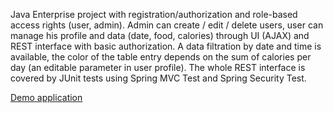 Java Enterprise project with registration/authorization and role-based access rights (user, admin). Admin can create / edit / delete users, user can manage his profile and data (date, food, calories) through UI (AJAX) and REST interface with basic authorization. A data filtration by date and time is available, the color of the table entry depends on the sum of calories per day (an editable parameter in user profile). The whole REST interface is covered by JUnit tests using Spring MVC Test and Spring Security Test.

<a href="http://calories-management-demo.herokuapp.com/">Demo application</a>